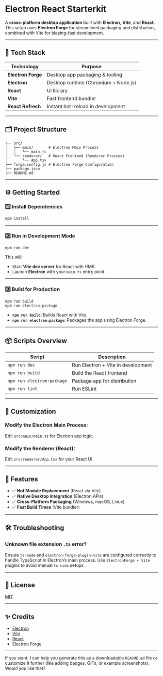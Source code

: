 # Electron React Starterkit

A **cross-platform desktop application** built with **Electron**, **Vite**, and **React**.
This setup uses **Electron Forge** for streamlined packaging and distribution, combined with Vite for blazing-fast development.

---

## 🚀 Tech Stack

| Technology         | Purpose                              |
| ------------------ | ------------------------------------ |
| **Electron Forge** | Desktop app packaging & tooling      |
| **Electron**       | Desktop runtime (Chromium + Node.js) |
| **React**          | UI library                           |
| **Vite**           | Fast frontend bundler                |
| **React Refresh**  | Instant hot-reload in development    |

---

## 🗂️ Project Structure

```
├── src/
│   ├── main/       # Electron Main Process
│   │   └── main.ts
│   └── renderer/   # React Frontend (Renderer Process)
│       └── App.tsx
├── forge.config.js # Electron Forge Configuration
├── package.json
├── README.md
```

---

## ⚙️ Getting Started

### 1️⃣ Install Dependencies

```bash
npm install
```

---

### 2️⃣ Run in Development Mode

```bash
npm run dev
```

This will:

- Start **Vite dev server** for React with HMR.
- Launch **Electron** with your `main.ts` entry point.

---

### 3️⃣ Build for Production

```bash
npm run build
npm run electron:package
```

- **`npm run build`**: Builds React with Vite.
- **`npm run electron:package`**: Packages the app using Electron Forge.

---

## 📦 Scripts Overview

| Script                     | Description                        |
| -------------------------- | ---------------------------------- |
| `npm run dev`              | Run Electron + Vite in development |
| `npm run build`            | Build the React frontend           |
| `npm run electron:package` | Package app for distribution       |
| `npm run lint`             | Run ESLint                         |

---

## 🔧 Customization

### Modify the Electron Main Process:

Edit `src/main/main.ts` for Electron app logic.

### Modify the Renderer (React):

Edit `src/renderer/App.tsx` for your React UI.

---

## 🧩 Features

- ✅ **Hot Module Replacement** (React via Vite)
- ✅ **Native Desktop Integration** (Electron APIs)
- ✅ **Cross-Platform Packaging** (Windows, macOS, Linux)
- ✅ **Fast Build Times** (Vite bundler)

---

## 🛠️ Troubleshooting

### Unknown file extension `.ts` error?

Ensure `ts-node` and `electron-forge-plugin-vite` are configured correctly to handle TypeScript in Electron’s main process.
Use `ElectronForge + Vite` plugins to avoid manual `ts-node` setups.

---

## 📄 License

[MIT](LICENSE)

---

## ✨ Credits

- [Electron](https://www.electronjs.org/)
- [Vite](https://vitejs.dev/)
- [React](https://reactjs.org/)
- [Electron Forge](https://www.electronforge.io/)

---

If you want, I can help you generate this as a downloadable `README.md` file or customize it further (like adding badges, GIFs, or example screenshots). Would you like that?
